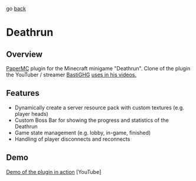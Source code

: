 go [back](../../README.md)

# Deathrun

## Overview

[PaperMC](https://papermc.io/software/paper) plugin for the Minecraft minigame "Deathrun". Clone of the plugin the YouTuber / streamer [BastiGHG](https://www.youtube.com/@BastiGHG) [uses in his videos.](https://www.youtube.com/watch?v=-sYCAPCX8F8)

## Features

- Dynamically create a server resource pack with custom textures (e.g. player heads)
- Custom Boss Bar for showing the progress and statistics of the Deathrun
- Game state management (e.g. lobby, in-game, finished)
- Handling of player disconnects and reconnects

## Demo

[Demo of the plugin in action](https://youtu.be/uE49MZ8IYpw) [YouTube]

